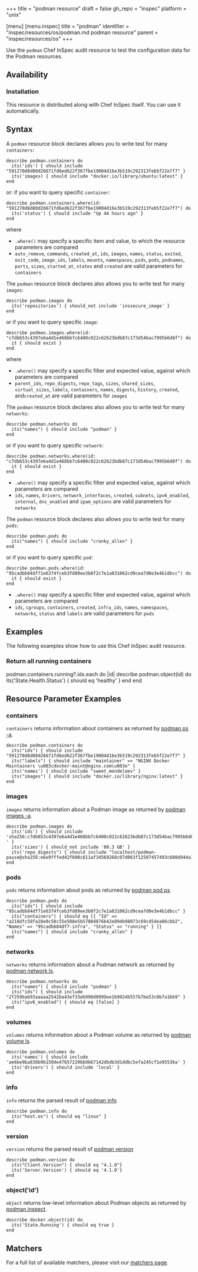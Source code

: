 +++
title = "podman resource"
draft = false
gh_repo = "inspec"
platform = "unix"

[menu]
  [menu.inspec]
    title = "podman"
    identifier = "inspec/resources/os/podman.md podman resource"
    parent = "inspec/resources/os"
+++

Use the `podman` Chef InSpec audit resource to test the configuration data for the Podman resources.

## Availability

### Installation

This resource is distributed along with Chef InSpec itself. You can use it automatically.

## Syntax

A `podman` resource block declares allows you to write test for many `containers`:

    describe podman.containers do
      its('ids') { should include "591270d8d80d26671fd6ed622f367fbe19004d16e3b519c292313feb5f22e7f7" }
      its('images) { should include "docker.io/library/ubuntu:latest" }
    end

or: if you want to query specific `container`:

    describe podman.containers.where(id: "591270d8d80d26671fd6ed622f367fbe19004d16e3b519c292313feb5f22e7f7") do
      its('status') { should include "Up 44 hours ago" }
    end

where

- `.where()` may specify a specific item and value, to which the resource parameters are compared
- `auto_remove`, `commands`, `created_at`, `ids`, `images`, `names`, `status`, `exited`, `exit_code`, `image_ids`, `labels`, `mounts`, `namespaces`, `pids`, `pods`, `podnames`, `ports`, `sizes`, `started_at`, `states` and `created` are valid parameters for `containers`

The `podman` resource block declares also allows you to write test for many `images`:

    describe podman.images do
      its('repositories') { should_not include 'inssecure_image' }
    end

or if you want to query specific `image`:

    describe podman.images.where(id: "c7db653c4397e6a4d1e468bb7c6400c022c62623bdb87c173d54bac7995b6d8f") do
      it { should exist }
    end

where

- `.where()` may specify a specific filter and expected value, against which parameters are compared
- `parent_ids`, `repo_digests`, `repo_tags`, `sizes`, `shared_sizes`, `virtual_sizes`, `labels`, `containers`, `names`, `digests`, `history`, `created`, and`created_at` are valid parameters for `images`

The `podman` resource block declares also allows you to write test for many `networks`:

    describe podman.networks do
      its("names") { should include "podman" }
    end

or if you want to query specific `network`:

    describe podman.networks.where(id: "c7db653c4397e6a4d1e468bb7c6400c022c62623bdb87c173d54bac7995b6d8f") do
      it { should exist }
    end

- `.where()` may specify a specific filter and expected value, against which parameters are compared
- `ids`, `names`, `drivers`, `network_interfaces`, `created`, `subnets`, `ipv6_enabled`, `internal`, `dns_enabled` and `ipam_options` are valid parameters for `networks`

The `podman` resource block declares also allows you to write test for many `pods`:

    describe podman.pods do
      its("names") { should include "cranky_allen" }
    end

  or if you want to query specific `pod`:

    describe podman.pods.where(id: "95cadbb84df71e6374fceb3fd89ee3b8f2c7e1a831062cd9cea7d0e3e4b1dbcc") do
      it { should exist }
    end

- `.where()` may specify a specific filter and expected value, against which parameters are compared
- `ids`, `cgroups`, `containers`, `created`, `infra_ids`, `names`, `namespaces`, `networks`, `status` and `labels` are valid parameters for `pods`

## Examples

The following examples show how to use this Chef InSpec audit resource.

### Return all running containers

  podman.containers.running?.ids.each do |id|
    describe podman.object(id) do
      its('State.Health.Status') { should eq 'healthy' }
    end
  end
## Resource Parameter Examples

### containers

`containers` returns information about containers as returned by [podman ps -a](https://docs.podman.io/en/latest/markdown/podman.1.html).

    describe podman.containers do
      its("ids") { should include "591270d8d80d26671fd6ed622f367fbe19004d16e3b519c292313feb5f22e7f7" }
      its("labels") { should include "maintainer" => "NGINX Docker Maintainers \u003cdocker-maint@nginx.com\u003e" }
      its('names') { should include "sweet_mendeleev" }
      its("images") { should include "docker.io/library/nginx:latest" }
    end

### images

`images` returns information about a Podman image as returned by [podman images -a](https://docs.podman.io/en/latest/markdown/podman-images.1.html).

    describe podman.images do
      its('ids') { should include 'sha256:c7db653c4397e6a4d1e468bb7c6400c022c62623bdb87c173d54bac7995b6d8f ' }
      its('sizes') { should_not include '80.3 GB' }
      its('repo_digests") { should include "localhost/podman-pause@sha256:e6e9fffed42f600c811af34569268c07d063f12507457493c608d944a1fdac3f"}
    end

### pods

`pods` returns information about pods as returned by [podman pod ps](https://docs.podman.io/en/latest/markdown/podman-pod-ps.1.html).

    describe podman.pods do
      its("ids") { should include "95cadbb84df71e6374fceb3fd89ee3b8f2c7e1a831062cd9cea7d0e3e4b1dbcc" }
      its("containers") { should eq [{ "Id" => "a218dfc58fa28e0c58c55e508e5b57084876b42e894b98073c69c45dea06cbb2", "Names" => "95cadbb84df7-infra", "Status" => "running" } ]}
      its("names") { should include "cranky_allen" }
    end
### networks

`networks` returns information about a Podman network as returned by [podman network ls](https://docs.podman.io/en/latest/markdown/podman-network-ls.1.html).

    describe podman.networks do
      its("names") { should include "podman" }
      its("ids") { should include "2f259bab93aaaaa2542ba43ef33eb990d0999ee1b9924b557b7be53c0b7a1bb9" }
      its("ipv6_enabled") { should eq [false] }
    end
### volumes

`volumes` returns information about a Podman volume as returned by [podman volume ls](https://docs.podman.io/en/latest/markdown/podman-volume-ls.1.html).

    describe podman.volumes do
      its('names') { should include 'ae6be9ba838b9b150de47657229bb9b67142dbdb3d1ddbc5efa245cf1e95536a' }
      its('drivers') { should include 'local' }
    end

### info

`info` returns the parsed result of [podman info](https://docs.podman.io/en/latest/markdown/podman-info.1.html)

    describe podman.info do
      its("host.os") { should eq "linux" }
    end

### version

`version` returns the parsed result of [podman version](https://docs.podman.io/en/latest/markdown/podman-version.1.html)

    describe podman.version do
      its("Client.Version") { should eq "4.1.0"}
      its('Server.Version') { should eq '4.1.0'}
    end

### object('id')

`object` returns low-level information about Podman objects as returned by [podman inspect](https://docs.podman.io/en/latest/markdown/podman-inspect.1.html).

    describe docker.object(id) do
      its('State.Running') { should eq true }
    end
## Matchers

For a full list of available matchers, please visit our [matchers page](/inspec/matchers/).